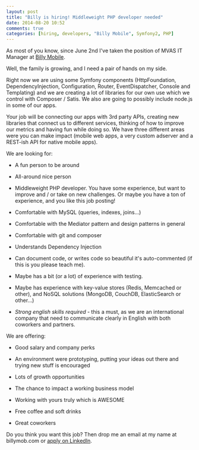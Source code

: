 ```yaml
---
layout: post
title: "Billy is hiring! Middleweight PHP developer needed"
date: 2014-08-20 10:52
comments: true
categories: [hiring, developers, "Billy Mobile", Symfony2, PHP]
---
```


As most of you know, since June 2nd I've taken the position of MVAS IT Manager at [Billy Mobile](http://www.billymob.com). 

Well, the family is growing, and I need a pair of hands on my side. 

Right now we are using some Symfony components (HttpFoundation, DependencyInjection, Configuration, Router, EventDispatcher, Console and Templating) and we are creating a lot of libraries for our own use which we control with Composer / Satis. We also are going to possibly include node.js in some of our apps.

Your job will be connecting our apps with 3rd party APIs, creating new libraries that connect us to different services, thinking of how to improve our metrics and having fun while doing so. We have three different areas were you can make impact (mobile web apps, a very custom adserver and a REST-ish API for native mobile apps).

We are looking for: 

   - A fun person to be around

   - All-around nice person

   - Middleweight PHP developer. You have some experience, but want to improve and / or take on new challenges. Or maybe you have a ton of experience, and you like this job posting!

   - Comfortable with MySQL (queries, indexes, joins...)

   - Comfortable with the Mediator pattern and design patterns in general

   - Comfortable with git and composer

   - Understands Dependency Injection 

   - Can document code, or writes code so beautiful it's auto-commented (if this is you please teach me).

   - Maybe has a bit (or a lot) of experience with testing.

   - Maybe has experience with key-value stores (Redis, Memcached or other), and NoSQL solutions (MongoDB, CouchDB, ElasticSearch or other...)

   - *Strong english skills required* - this a must, as we are an international company that need to communicate clearly in English with both coworkers and partners.


We are offering:

   - Good salary and company perks

   - An environment were prototyping, putting your ideas out there and trying new stuff is encouraged

   - Lots of growth opportunities

   - The chance to impact a working business model

   - Working with yours truly which is AWESOME

   - Free coffee and soft drinks

   - Great coworkers

Do you think you want this job? Then drop me an email at my name at billymob.com or [apply on LinkedIn](https://www.linkedin.com/jobs2/view/11081010?trk=biz-overview-job-post).
